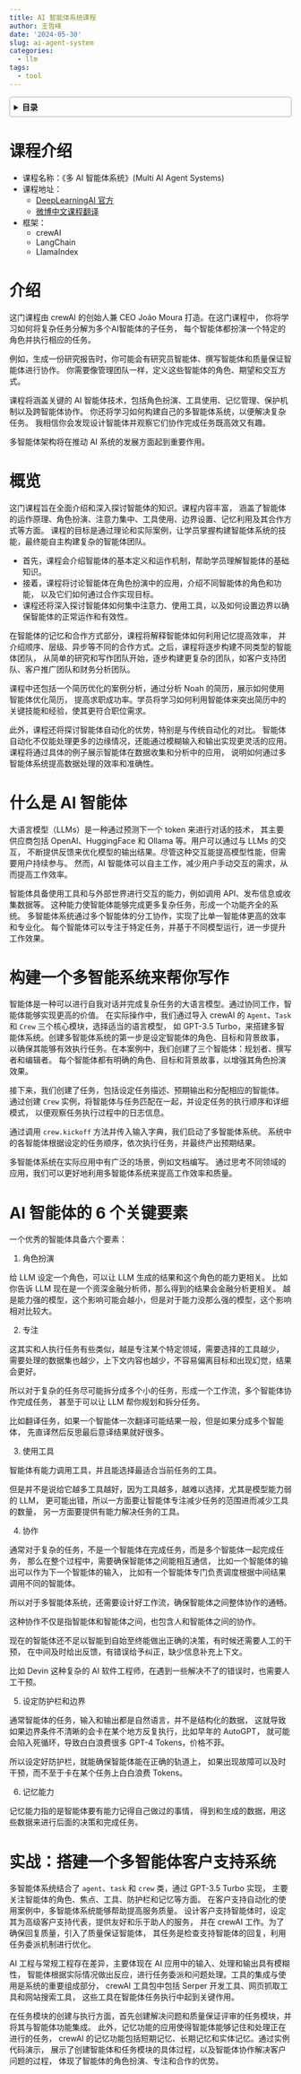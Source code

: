 ```yaml
---
title: AI 智能体系统课程
author: 王哲峰
date: '2024-05-30'
slug: ai-agent-system
categories:
  - llm
tags:
  - tool
---
```


<style>
details {
    border: 1px solid #aaa;
    border-radius: 4px;
    padding: .5em .5em 0;
}
summary {
    font-weight: bold;
    margin: -.5em -.5em 0;
    padding: .5em;
}
details[open] {
    padding: .5em;
}
details[open] summary {
    border-bottom: 1px solid #aaa;
    margin-bottom: .5em;
}
img {
    pointer-events: none;
}
</style>

<details><summary>目录</summary><p>

- [课程介绍](#课程介绍)
- [介绍](#介绍)
- [概览](#概览)
- [什么是 AI 智能体](#什么是-ai-智能体)
- [构建一个多智能系统来帮你写作](#构建一个多智能系统来帮你写作)
- [AI 智能体的 6 个关键要素](#ai-智能体的-6-个关键要素)
- [实战：搭建一个多智能体客户支持系统](#实战搭建一个多智能体客户支持系统)
</p></details><p></p>

# 课程介绍

* 课程名称：《多 AI 智能体系统》(Multi AI Agent Systems)
* 课程地址：
    - [DeepLearningAI 官方](https://www.deeplearning.ai/short-courses/multi-ai-agent-systems-with-crewai/?continueFlag=5abe8e7d29e01e8bb3ea607fa0983337)
    - [微博中文课程翻译](https://s.weibo.com/weibo?q=%23%E4%B8%80%E8%B5%B7%E5%AD%A6%E5%A4%9A%20AI%20%E6%99%BA%E8%83%BD%E4%BD%93%E7%B3%BB%E7%BB%9F%23)
* 框架：
    - crewAI
    - LangChain
    - LlamaIndex

# 介绍

这门课程由 crewAI 的创始人兼 CEO João Moura 打造。在这门课程中，
你将学习如何将复杂任务分解为多个AI智能体的子任务，
每个智能体都扮演一个特定的角色并执行相应的任务。

例如，生成一份研究报告时，你可能会有研究员智能体、撰写智能体和质量保证智能体进行协作。
你需要像管理团队一样，定义这些智能体的角色、期望和交互方式。

课程将涵盖关键的 AI 智能体技术，包括角色扮演、工具使用、记忆管理、保护机制以及跨智能体协作。
你还将学习如何构建自己的多智能体系统，以便解决复杂任务。
我相信你会发现设计智能体并观察它们协作完成任务既高效又有趣。

多智能体架构将在推动 AI 系统的发展方面起到重要作用。

# 概览

这门课程旨在全面介绍和深入探讨智能体的知识。课程内容丰富，
涵盖了智能体的运作原理、角色扮演、注意力集中、工具使用、边界设置、记忆利用及其合作方式等方面。
课程的目标是通过理论和实际案例，让学员掌握构建智能体系统的技能，最终能自主构建复杂的智能体团队。

* 首先，课程会介绍智能体的基本定义和运作机制，帮助学员理解智能体的基础知识。
* 接着，课程将讨论智能体在角色扮演中的应用，介绍不同智能体的角色和功能，
  以及它们如何通过合作实现目标。
* 课程还将深入探讨智能体如何集中注意力、使用工具，以及如何设置边界以确保智能体的正常运作和有效性。

在智能体的记忆和合作方式部分，课程将解释智能体如何利用记忆提高效率，
并介绍顺序、层级、异步等不同的合作方式。之后，课程将逐步构建不同类型的智能体团队，
从简单的研究和写作团队开始，逐步构建更复杂的团队，如客户支持团队、客户推广团队和财务分析团队。

课程中还包括一个简历优化的案例分析，通过分析 Noah 的简历，展示如何使用智能体优化简历，
提高求职成功率。学员将学习如何利用智能体来突出简历中的关键技能和经验，使其更符合职位需求。

此外，课程还将探讨智能体自动化的优势，特别是与传统自动化的对比。
智能体自动化不仅能处理更多的边缘情况，还能通过模糊输入和输出实现更灵活的应用。
课程将通过具体的例子展示智能体在数据收集和分析中的应用，
说明如何通过多智能体系统提高数据处理的效率和准确性。


# 什么是 AI 智能体

大语言模型（LLMs）是一种通过预测下一个 token 来进行对话的技术，
其主要供应商包括 OpenAI、HuggingFace 和 Ollama 等。用户可以通过与 LLMs 的交互，
不断提供反馈来优化模型的输出结果。尽管这种交互能提高模型性能，但需要用户持续参与。
然而，AI 智能体可以自主工作，减少用户手动交互的需求，从而提高工作效率。

智能体具备使用工具和与外部世界进行交互的能力，例如调用 API、发布信息或收集数据等。
这种能力使智能体能够完成更多复杂任务，形成一个功能齐全的系统。
多智能体系统通过多个智能体的分工协作，实现了比单一智能体更高的效率和专业化。
每个智能体可以专注于特定任务，并基于不同模型运行，进一步提升工作效果。


# 构建一个多智能系统来帮你写作

智能体是一种可以进行自我对话并完成复杂任务的大语言模型。通过协同工作，智能体能够实现更高的价值。
在实际操作中，我们通过导入 crewAI 的 `Agent`、`Task` 和 `Crew` 三个核心模块，选择适当的语言模型，
如 GPT-3.5 Turbo，来搭建多智能体系统。创建多智能体系统的第一步是设定智能体的角色、目标和背景故事，
以确保其能够有效执行任务。在本案例中，我们创建了三个智能体：规划者、撰写者和编辑者。
每个智能体都有明确的角色、目标和背景故事，以增强其角色扮演效果。

接下来，我们创建了任务，包括设定任务描述、预期输出和分配相应的智能体。
通过创建 `Crew` 实例，将智能体与任务匹配在一起，并设定任务的执行顺序和详细模式，
以便观察任务执行过程中的日志信息。

通过调用 `crew.kickoff` 方法并传入输入字典，我们启动了多智能体系统。
系统中的各智能体根据设定的任务顺序，依次执行任务，并最终产出预期结果。

多智能体系统在实际应用中有广泛的场景，例如文档编写。
通过思考不同领域的应用，我们可以更好地利用多智能体系统来提高工作效率和质量。

# AI 智能体的 6 个关键要素

一个优秀的智能体具备六个要素：

1. 角色扮演

给 LLM 设定一个角色，可以让 LLM 生成的结果和这个角色的能力更相关。
比如你告诉 LLM 现在是一个资深金融分析师，那么得到的结果会金融分析更相关。
越是能力强的模型，这个影响可能会越小，但是对于能力没那么强的模型，这个影响相对比较大。

2. 专注

这其实和人执行任务有些类似，越是专注某个特定领域，需要选择的工具越少，
需要处理的数据集也越少，上下文内容也越少，不容易偏离目标和出现幻觉，结果会更好。

所以对于复杂的任务尽可能拆分成多个小的任务，形成一个工作流，多个智能体协作完成任务，
甚至于可以让 LLM 帮你规划和拆分任务。

比如翻译任务，如果一个智能体一次翻译可能结果一般，但是如果分成多个智能体，
先直译然后反思最后意译结果就好很多。

3. 使用工具

智能体有能力调用工具，并且能选择最适合当前任务的工具。

但是并不是说给它越多工具越好，因为工具越多，越难以选择，尤其是模型能力弱的 LLM，
更可能出错，所以一方面要让智能体专注减少任务的范围进而减少工具的数量，
另一方面要提供有能力解决任务的工具。

4. 协作

通常对于复杂的任务，不是一个智能体在完成任务，而是多个智能体一起完成任务，
那么在整个过程中，需要确保智能体之间能相互通信，
比如一个智能体的输出可以作为下一个智能体的输入，
比如有一个智能体专门负责调度根据中间结果调用不同的智能体。

所以对于多智能体系统，还需要设计好工作流，确保智能体之间整体协作的通畅。

这种协作不仅是指智能体和智能体之间，也包含人和智能体之间的协作。

现在的智能体还不足以智能到自始至终能做出正确的决策，有时候还需要人工的干预，
在中间及时给出反馈，有错误给予纠正，缺少信息补充上下文。

比如 Devin 这种复杂的 AI 软件工程师，在遇到一些解决不了的错误时，也需要人工干预。

5. 设定防护栏和边界

通常智能体的任务，输入和输出都是自然语言，并不是结构化的数据，
这就导致如果边界条件不清晰的会卡在某个地方反复执行，比如早年的 AutoGPT，
就可能会陷入死循环，导致白白浪费很多 GPT-4 Tokens，价格不菲。

所以设定好防护栏，就能确保智能体能在正确的轨道上，
如果出现故障可以及时干预，而不至于卡在某个任务上白白浪费 Tokens。

6. 记忆能力

记忆能力指的是智能体要有能力记得自己做过的事情，
得到和生成的数据，用这些数据来进行后面的决策和完成任务。

# 实战：搭建一个多智能体客户支持系统

多智能体系统结合了 `agent`、`task` 和 `crew` 类，通过 GPT-3.5 Turbo 实现，
主要关注智能体的角色、焦点、工具、防护栏和记忆等方面。
在客户支持自动化的使用案例中，多智能体系统能够帮助提高服务质量。
设计客户支持智能体时，设定其为高级客户支持代表，提供友好和乐于助人的服务，
并在 crewAI 工作。为了确保回复质量，引入了质量保证智能体，
其任务是检查支持智能体的回复，利用任务委派机制进行优化。

AI 工程与常规工程存在差异，主要体现在 AI 应用中的输入、处理和输出具有模糊性，
智能体根据实际情况做出反应，进行任务委派和问题处理。工具的集成与使用是系统的重要组成部分，
crewAI 工具包中包括 Serper 开发工具、网页抓取工具和网站搜索工具，
这些工具在智能体任务执行中起到关键作用。

在任务模块的创建与执行方面，首先创建解决问题和质量保证评审的任务模块，并将其与智能体功能集成。
此外，记忆功能的应用使得智能体能够记住和处理正在进行的任务，
crewAI 的记忆功能包括短期记忆、长期记忆和实体记忆。通过实例代码演示，
展示了创建智能体和任务模块的具体过程，以及智能体协作解决客户问题的过程，
体现了智能体的角色扮演、专注和合作的优势。
